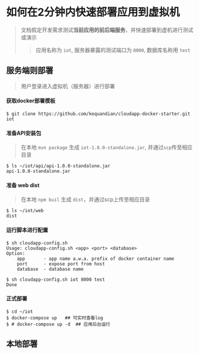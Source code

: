 # 如何在2分钟内快速部署应用到虚拟机

> 文档假定开发需求测试**当前应用的前后端服务**，并快速部署到虚机进行测试或演示
>>  应用名称为  `iot`, 服务器暴露的测试端口为 `8000`, 数据库名称用 `test`

## 服务端则部署
> 用户登录进入虚拟机（服务器）进行部署

#### 获取docker部署模板
```shell
$ git clone https://github.com/kequandian/cloudapp-docker-starter.git  iot
```

#### 准备API安装包 
> 在本地 `mvn package` 生成 `iot-1.0.0-standalone.jar`, 并通过`scp`传至相应目录
```shell
$ ls ~/iot/api/api-1.0.0-standalone.jar
api-1.0.0-standalone.jar
```

#### 准备 web dist
> 在本地 `npm buil` 生成 `dist`，并通过scp上传至相应目录
```shell
$ ls ~/iot/web
dist
```

#### 运行脚本进行配置
```shell
$ sh cloudapp-config.sh
Usage: cloudapp-config.sh <app> <port> <database>
Option:
    app       - app name a.w.a. prefix of docker container name
    port      - expose port from host
    database  - database name

$ sh cloudapp-config.sh iot 8000 test
Done
```

#### 正式部署 
```shell
$ cd ~/iot
$ docker-compose up   ## 可实时查看log
$ # docker-compose up -d  ## 应用后台运行
```


## 本地部署
> 
